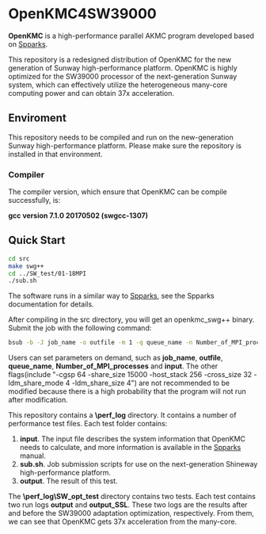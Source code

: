 # OpenKMC4SW39000

**OpenKMC** is a high-performance parallel AKMC program developed based on [Spparks](https://spparks.github.io/).

This repository is a redesigned distribution of OpenKMC for the new generation of Sunway high-performance platform. OpenKMC is highly optimized for the SW39000 processor of the next-generation Sunway system, which can effectively utilize the heterogeneous many-core computing power and can obtain 37x acceleration.

## Enviroment
This repository needs to be compiled and run on the new-generation Sunway high-performance platform. Please make sure the repository is installed in that environment.

### Compiler
The compiler version, which ensure that OpenKMC can be compile successfully, is:

**gcc version 7.1.0 20170502 (swgcc-1307)**
## Quick Start
```bash
cd src
make swg++
cd ../SW_test/01-18MPI
./sub.sh
```
The software runs in a similar way to [Spparks](https://spparks.github.io/), see the Spparks documentation for details.

After compiling in the src directory, you will get an openkmc_swg++ binary.
Submit the job with the following command:
```bash
bsub -b -J job_name -o outfile -m 1 -q queue_name -n Number_of_MPI_processes -cgsp 64 -share_size 15000 -host_stack 256 -cross_size 32 -ldm_share_mode 4 -ldm_share_size 4 ../../src/openkmc_swg++ -in input
```
Users can set parameters on demand, such as **job_name**, **outfile**, **queue_name**, **Number_of_MPI_processes** and **input**.
The other flags(include "-cgsp 64 -share_size 15000 -host_stack 256 -cross_size 32 -ldm_share_mode 4 -ldm_share_size 4") are not recommended to be modified because there is a high probability that the program will not run after modification.

This repository contains a **\perf_log** directory. It contains a number of performance test files. Each test folder contains:
1. **input**. The input file describes the system information that OpenKMC needs to calculate, and more information is available in the [Spparks](https://spparks.github.io/) manual.
2. **sub.sh**. Job submission scripts for use on the next-generation Shineway high-performance platform.
3. **output**. The result of this test.

The **\perf_log\SW_opt_test** directory contains two tests. Each test contains two run logs **output** and **output_SSL**. These two logs are the results after and before the SW39000 adaptation optimization, respectively. From them, we can see that OpenKMC gets 37x acceleration from the many-core.

